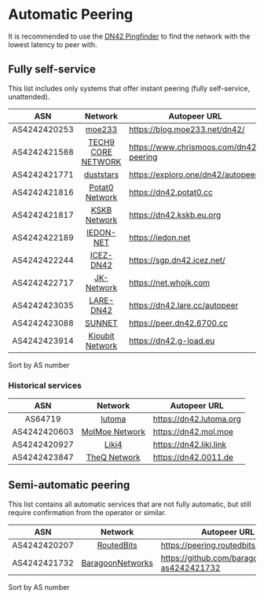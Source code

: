 # Automatic Peering

It is recommended to use the [DN42 Pingfinder](https://dn42.us/peers/) to find the network with the lowest latency to peer with.

## Fully self-service

This list includes only systems that offer instant peering (fully self-service, unattended).

ASN           | Network  | Autopeer URL |
:------------:|:--------:|--------------|
AS4242420253 | [moe233](https://blog.moe233.net/dn42/) | <https://blog.moe233.net/dn42/> |
AS4242421588 | [TECH9 CORE NETWORK](https://www.chrismoos.com/dn42-peering) | <https://www.chrismoos.com/dn42-peering> |
AS4242421771 | [duststars](https://exploro.one/dn42) | <https://exploro.one/dn42/autopeer> |
AS4242421816 | [Potat0 Network](https://dn42.potat0.cc) | <https://dn42.potat0.cc> |
AS4242421817 | [KSKB Network](https://dn42.kskb.eu.org) | <https://dn42.kskb.eu.org> |
AS4242422189 | [IEDON-NET](https://iedon.net) | <https://iedon.net> |
AS4242422244 | [ICEZ-DN42](https://sgp.dn42.icez.net/) | <https://sgp.dn42.icez.net/> |
AS4242422717 | [JK-Network](https://net.whojk.com) | <https://net.whojk.com> |
AS4242423035 | [LARE-DN42](https://dn42.lare.cc) | <https://dn42.lare.cc/autopeer> |
AS4242423088 | [SUNNET](https://dn42.6700.cc) | <https://peer.dn42.6700.cc> |
AS4242423914 | [Kioubit Network](https://dn42.g-load.eu) | <https://dn42.g-load.eu> |

Sort by AS number

### Historical services

ASN           | Network  | Autopeer URL |
:------------:|:--------:|--------------|
AS64719      | [lutoma](https://dn42.lutoma.org) | <https://dn42.lutoma.org> |
AS4242420603 | [MolMoe Network](https://dn42.mol.moe) | <https://dn42.mol.moe> |
AS4242420927 | [Liki4](https://dn42.liki.link) | <https://dn42.liki.link> |
AS4242423847 | [TheQ Network](https://dn42.0011.de) | <https://dn42.0011.de> |

## Semi-automatic peering

This list contains all automatic services that are not fully automatic, but still require confirmation from the operator or similar.

ASN           | Network  | Autopeer URL |
:------------:|:--------:|--------------|
AS4242420207 | [RoutedBits](https://dn42.routedbits.com) | <https://peering.routedbits.com> |
AS4242421732 | [BaragoonNetworks](https://as215887.net/dn42) | <https://github.com/baragoon/dn42-as4242421732> |

Sort by AS number
